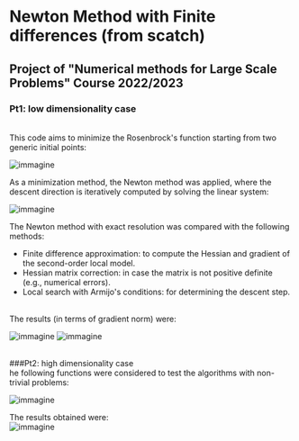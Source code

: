 # Newton Method with Finite differences (from scatch)
## Project of "Numerical methods for Large Scale Problems" Course 2022/2023
### Pt1: low dimensionality case
<br>
This code aims to minimize the Rosenbrock's function starting from two generic initial points:
<br>

![immagine](https://github.com/user-attachments/assets/2dac2735-cc07-4683-9894-cb0b02bf0567)

As a minimization method, the Newton method was applied, where the descent direction is iteratively computed by solving the linear system:

![immagine](https://github.com/user-attachments/assets/f4cb1f94-adcc-4daf-8890-df875e796b60)

The Newton method with exact resolution was compared with the following methods:
- Finite difference approximation: to compute the Hessian and gradient of the second-order local model.
- Hessian matrix correction: in case the matrix is not positive definite (e.g., numerical errors).
- Local search with Armijo's conditions: for determining the descent step.
<br>
The results (in terms of gradient norm) were:

![immagine](https://github.com/user-attachments/assets/b41cc44a-f93b-44e0-a549-d9844dd2fb69)
![immagine](https://github.com/user-attachments/assets/df5f0012-b2ee-4431-b8fa-e0d9e3260747)

<br>
###Pt2: high dimensionality case
<br>
he following functions were considered to test the algorithms with non-trivial problems:

![immagine](https://github.com/user-attachments/assets/786d5ab8-fe86-41ce-932c-06f7d022893f)

The results obtained were:
<br>
![immagine](https://github.com/user-attachments/assets/8392bd44-46ca-484d-bc95-caf7c383922b)
<br>
